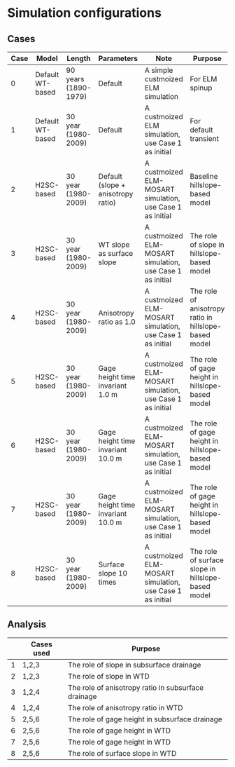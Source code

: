 

# Simulation configurations

## Cases 

| Case |Model| Length | Parameters | Note |  Purpose |
|---|-|--|---------|-----------------|--|
| 0 | Default WT-based | 90 years (1890-1979) |Default | A simple custmoized ELM simulation | For ELM spinup |
| 1 | Default WT-based |30 year (1980-2009)| Default | A custmoized ELM simulation, use Case 1 as initial | For default transient |
| 2 | H2SC-based |30 year (1980-2009) |Default (slope + anisotropy ratio) | A custmoized ELM-MOSART simulation, use Case 1 as initial  | Baseline hillslope-based model |
| 3 | H2SC-based |30 year (1980-2009) |WT slope as surface slope| A custmoized ELM-MOSART simulation, use Case 1 as initial  | The role of slope in hillslope-based model |
| 4 | H2SC-based |30 year (1980-2009) |Anisotropy ratio as 1.0 | A custmoized ELM-MOSART simulation, use Case 1 as initial  | The role of anisotropy ratio in hillslope-based model |
| 5 | H2SC-based |30 year (1980-2009) |Gage height time invariant 1.0 m | A custmoized ELM-MOSART simulation, use Case 1 as initial  | The role of gage height in hillslope-based model |
| 6 | H2SC-based |30 year (1980-2009) |Gage height time invariant 10.0 m | A custmoized ELM-MOSART simulation, use Case 1 as initial  | The role of gage height in hillslope-based model |
| 7 | H2SC-based |30 year (1980-2009) |Gage height time invariant 10.0 m | A custmoized ELM-MOSART simulation, use Case 1 as initial  | The role of gage height in hillslope-based model |
| 8 | H2SC-based |30 year (1980-2009) |Surface slope 10 times | A custmoized ELM-MOSART simulation, use Case 1 as initial  | The role of surface slope in hillslope-based model |




## Analysis

|  | Cases used |   Purpose |
|---|-----------|-----------------|
| 1 | 1,2,3 |  The role of slope in subsurface drainage  |
| 2 | 1,2,3  |  The role of slope in WTD  |
| 3 | 1,2,4  |  The role of anisotropy ratio in subsurface drainage  |
| 4 | 1,2,4  |  The role of anisotropy ratio in WTD  |
| 5 | 2,5,6 |  The role of gage height in subsurface drainage  |
| 6 | 2,5,6 |  The role of gage height in WTD  |
| 7 | 2,5,6 |  The role of gage height in WTD  |
| 8 | 2,5,6 |  The role of surface slope in WTD  |